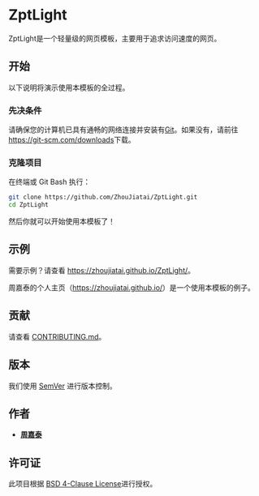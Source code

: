 # ZptLight

ZptLight是一个轻量级的网页模板，主要用于追求访问速度的网页。

## 开始

以下说明将演示使用本模板的全过程。

### 先决条件

请确保您的计算机已具有通畅的网络连接并安装有[Git](https://git-scm.com/)。如果没有，请前往<https://git-scm.com/downloads>下载。

### 克隆项目

在终端或 Git Bash 执行：

```bash
git clone https://github.com/ZhouJiatai/ZptLight.git
cd ZptLight
```

然后你就可以开始使用本模板了！

## 示例

需要示例？请查看 <https://zhoujiatai.github.io/ZptLight/>。

周嘉泰的个人主页（<https://zhoujiatai.github.io/>）是一个使用本模板的例子。

## 贡献

请查看 [CONTRIBUTING.md](https://github.com/ZhouJiatai/ZptLight/blob/master/CONTRIBUTING.md)。

## 版本

我们使用 [SemVer](http://semver.org/) 进行版本控制。

## 作者

* [**周嘉泰**](https://github.com/ZhouJiatai)

## 许可证

此项目根据 [BSD 4-Clause License](https://github.com/ZhouJiatai/ZptLight/blob/master/LICENSE.txt)进行授权。
